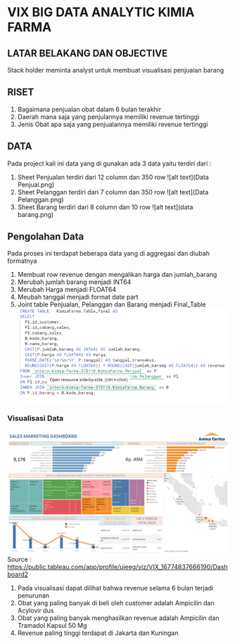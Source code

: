 # VIX BIG DATA ANALYTIC KIMIA FARMA

## LATAR BELAKANG DAN OBJECTIVE
Stack holder meminta analyst untuk membuat visualisasi penjualan barang 

## RISET
1. Bagaimana penjualan obat dalam 6 bulan terakhir
2. Daerah mana saja yang penjulannya memiliki revenue tertinggi
3. Jenis Obat apa saja yang penjualannya memiliki revenue tertinggi

## DATA
Pada project kali ini data yang di gunakan ada 3 data yaitu terdiri dari :
1. Sheet Penjualan terdiri dari 12 column dan 350 row
![alt text](Data Penjual.png)
2. Sheet Pelanggan terdiri dari 7 column dan 350 row
![alt text](Data Pelanggan.png)
3. Sheet Barang terdiri dari 8 column dan 10 row
![alt text](data barang.png)


## Pengolahan Data
Pada proses ini terdapat beberapa data yang di aggregasi dan diubah formatnya
1. Membuat row revenue dengan mengalikan harga dan jumlah_barang
2. Merubah jumlah barang menjadi INT64
3. Merubah Harga menjadi FLOAT64
4. Meubah tanggal menjadi format date part
5. Joint table Penjualan, Pelanggan dan Barang menjadi Final_Table
![alt text](Query.png)

### Visualisasi Data
![alt text](https://github.com/Ujeeg/VIX-Big-Data-Analytic-Kimia-Farma/blob/fcbaf4e9b7287c0ab39bb387806946a8ac9e2290/Dashboard%202.png)
Source : https://public.tableau.com/app/profile/ujeeg/viz/VIX_16774837666190/Dashboard2

1. Pada visualisasi dapat dilihat bahwa revenue selama 6 bulan terjadi penurunan
2. Obat yang paling banyak di beli oleh customer adalah Ampicilin dan Acylovir dus
3. Obat yang paling banyak menghasilkan revenue adalah Ampicilin dan Tramadol Kapsul 50 Mg
4. Revenue paling tinggi terdapat di Jakarta dan Kuningan
